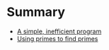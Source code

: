 # Summary

- [A simple, inefficient program](./chapter_1.md)
- [Using primes to find primes](./chapter_2.md)
